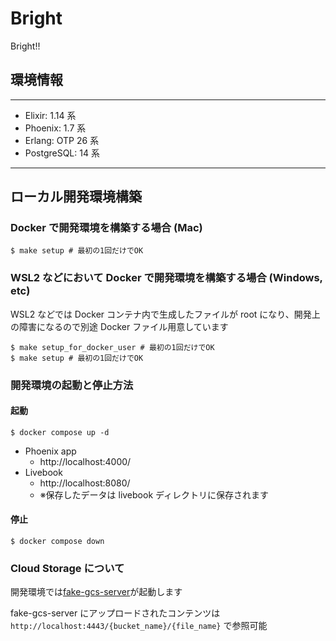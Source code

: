 # Bright

Bright!!

## 環境情報

---

- Elixir: 1.14 系
- Phoenix: 1.7 系
- Erlang: OTP 26 系
- PostgreSQL: 14 系

---

## ローカル開発環境構築

### Docker で開発環境を構築する場合 (Mac)

```
$ make setup # 最初の1回だけでOK
```

### WSL2 などにおいて Docker で開発環境を構築する場合 (Windows, etc)

WSL2 などでは Docker コンテナ内で生成したファイルが root になり、開発上の障害になるので別途 Docker ファイル用意しています

```
$ make setup_for_docker_user # 最初の1回だけでOK
$ make setup # 最初の1回だけでOK
```

### 開発環境の起動と停止方法

#### 起動

```
$ docker compose up -d
```

- Phoenix app
  - http://localhost:4000/
- Livebook
  - http://localhost:8080/
  - ※保存したデータは livebook ディレクトリに保存されます

#### 停止

```
$ docker compose down
```

### Cloud Storage について

開発環境では[fake-gcs-server](https://github.com/fsouza/fake-gcs-server)が起動します

fake-gcs-server にアップロードされたコンテンツは`http://localhost:4443/{bucket_name}/{file_name}` で参照可能

